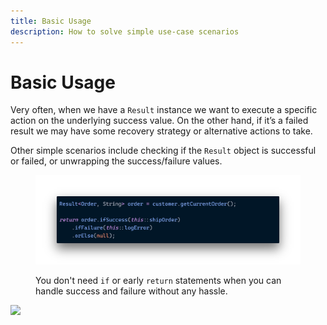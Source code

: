 ```yaml
---
title: Basic Usage
description: How to solve simple use-case scenarios
---
```


# Basic Usage

Very often, when we have a `Result` instance we want to execute a specific action on the underlying success value. On the other hand, if it’s a failed result we may have some recovery strategy or alternative actions to take.

Other simple scenarios include checking if the `Result` object is successful or failed, or unwrapping the success/failure values.

<figure><img src="../.gitbook/assets/basic-usage.png" alt=""><figcaption><p>You don't need <code>if</code> or early <code>return</code> statements when you can handle success and failure without any hassle.</p></figcaption></figure>

![](../../assets/images/basic-usage.png)
